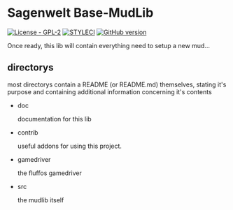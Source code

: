 # Sagenwelt Base-MudLib

[![License - GPL-2](https://img.shields.io/badge/licence-gpl--2-blue.svg)](LICENSE)
[![STYLECI](https://styleci.io/repos/46893775/shield)](https://styleci.io/repos/46893775/)
[![GitHub version](https://badge.fury.io/gh/Shea690901%2FSagenwelt-Lib.svg)](https://badge.fury.io/gh/Shea690901%2FSagenwelt-Lib)

Once ready, this lib will contain everything need to setup a new mud...

## directorys

most directorys contain a README (or README.md) themselves, stating it's purpose
and containing additional information concerning it's contents

+   doc

    documentation for this lib

+   contrib

    useful addons for using this project.

+   gamedriver

    the fluffos gamedriver

+   src

    the mudlib itself
